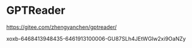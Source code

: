 # GPTReader

https://gitee.com/zhengyanchen/gptreader/



xoxb-6468413948435-6461913100006-GU87SLh4JEtWGIw2xi9OaNZy
